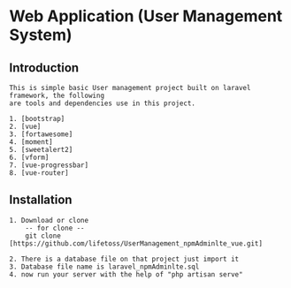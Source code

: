 # Web Application (User Management System)

## Introduction
	This is simple basic User management project built on laravel framework, the following
	are tools and dependencies use in this project.

	1. [bootstrap]
	2. [vue]
	3. [fortawesome]
	4. [moment]
	5. [sweetalert2]
	6. [vform]
	7. [vue-progressbar]
	8. [vue-router]



## Installation
	1. Download or clone 
		-- for clone --
		git clone [https://github.com/lifetoss/UserManagement_npmAdminlte_vue.git]

	2. There is a database file on that project just import it
	3. Database file name is laravel_npmAdminlte.sql
	4. now run your server with the help of "php artisan serve"